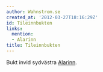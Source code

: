 ```yaml
---
author: Wahnstrom.se
created_at: '2012-03-27T18:16:29Z'
id: Tileinnbukten
links:
  mention:
  - Alarinn
title: Tileinnbukten
---
```


Bukt invid sydvästra [Alarinn].

  [Alarinn]: Alarinn